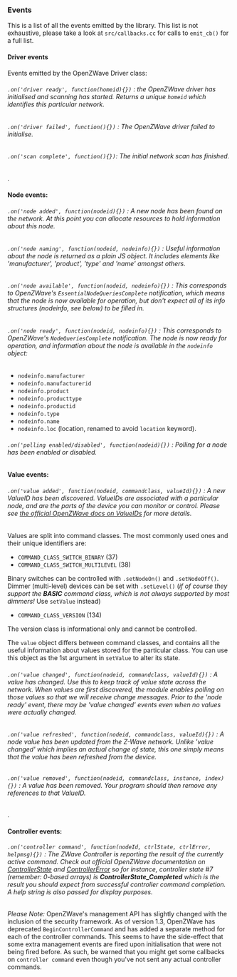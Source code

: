 ### Events
This is a list of all the events emitted by the library. This list is not exhaustive, please take a look at `src/callbacks.cc` for calls to `emit_cb()` for a full list.

#### Driver events
Events emitted by the OpenZWave Driver class:

###### `.on('driver ready', function(homeid){})` : the OpenZWave driver has initialised and scanning has started.  Returns a unique `homeid` which identifies this particular network.
###### `.on('driver failed', function(){})` : The OpenZWave driver failed to initialise.

###### `.on('scan complete', function(){})`: The initial network scan has finished.
.
#### Node events:
###### `.on('node added', function(nodeid){})` :  A new node has been found on the network.  At this point you can allocate resources to hold information about this node.

###### `.on('node naming', function(nodeid, nodeinfo){})` :  Useful information about the node is returned as a plain JS object. It includes elements like 'manufacturer', 'product', 'type' and 'name' amongst others.

###### `.on('node available', function(nodeid, nodeinfo){})` : This corresponds to OpenZWave's `EssentialNodeQueriesComplete` notification, which means that the node is now available for operation, but don't expect all of its info structures (nodeinfo, see below) to be filled in.

###### `.on('node ready', function(nodeid, nodeinfo){})` : This corresponds to OpenZWave's `NodeQueriesComplete` notification. The node is now ready for operation, and information about the node is available in the `nodeinfo` object:

* `nodeinfo.manufacturer`
* `nodeinfo.manufacturerid`
* `nodeinfo.product`
* `nodeinfo.producttype`
* `nodeinfo.productid`
* `nodeinfo.type`
* `nodeinfo.name`
* `nodeinfo.loc` (location, renamed to avoid `location` keyword).

###### `.on('polling enabled/disabled', function(nodeid){})` : Polling for a node has been enabled or disabled.


#### Value events:
###### `.on('value added', function(nodeid, commandclass, valueId){})` : A new ValueID has been discovered.  ValueIDs are associated with a particular node, and are the parts of the device you can monitor or control. Please see [the official OpenZWave docs on ValueIDs](http://www.openzwave.com/dev/classOpenZWave_1_1ValueID.html) for more details.

Values are split into command classes.  The most commonly used ones and
their unique identifiers are:

* `COMMAND_CLASS_SWITCH_BINARY` (37)
* `COMMAND_CLASS_SWITCH_MULTILEVEL` (38)

Binary switches can be controlled with `.setNodeOn()` and `.setNodeOff()`.
Dimmer (multi-level) devices can be set with `.setLevel()` (*if of course they
support the **BASIC** command class, which is not always supported by most dimmers!*
Use `setValue` instead)

* `COMMAND_CLASS_VERSION` (134)

The version class is informational only and cannot be controlled.

The `value` object differs between command classes, and contains all the useful
information about values stored for the particular class. You can use this object
as the 1st argument in `setValue` to alter its state.

###### `.on('value changed', function(nodeid, commandclass, valueId){})` :  A value has changed.  Use this to keep track of value state across the network. When values are first discovered, the module enables polling on those values so that we will receive change messages. Prior to the 'node ready' event, there may be 'value changed' events even when no values were actually changed.

###### `.on('value refreshed', function(nodeid, commandclass, valueId){})` : A node value has been updated from the Z-Wave network. Unlike 'value changed' which implies an actual change of state, this one simply means that the value has been refreshed from the device.

###### `.on('value removed', function(nodeid, commandclass, instance, index){})` : A value has been removed.  Your program should then remove any references to that ValueID.
.
#### Controller events:

###### `.on('controller command', function(nodeId, ctrlState, ctrlError, helpmsg){})` :  The ZWave Controller is reporting the result of the currently active command. Check out official OpenZWave documentation on [ControllerState](http://www.openzwave.com/dev/classOpenZWave_1_1Driver.html#a5595393f6aac3175bb17f00cf53356a8) and [ControllerError](http://www.openzwave.com/dev/classOpenZWave_1_1Driver.html#a16d2da7b78f8eefc79ef4046d8148e7c) so for instance, controller state #7 (remember: 0-based arrays) is **ControllerState_Completed** which is the result you should expect from successful controller command completion. A help string is also passed for display purposes.

*Please Note:* OpenZWave's management API has slightly changed with the inclusion of the security framework. As of version 1.3, OpenZWave has deprecated `BeginControllerCommand` and has added a separate method for each of the controller commands. This seems to have the side-effect that some extra management events are fired upon initialisation that were not being fired before. As such, be warned that you might get some callbacks on `controller command` even though you've not sent any actual controller commands.
